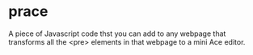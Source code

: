 # prace
A piece of Javascript code thst you can add to any webpage that transforms all the &lt;pre> elements in that webpage to a mini Ace editor.
